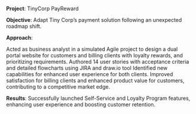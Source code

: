 **Project**: TinyCorp PayReward

**Objective**: Adapt Tiny Corp’s payment solution following an unexpected roadmap shift.

**Approach**:

Acted as business analyst in a simulated Agile project to design a dual portal website for customers and billing clients with loyalty rewards, and prioritizing
requirements.
Authored 14 user stories with acceptance criteria and detailed flowcharts using JIRA and draw.io tool
Identified new capabilities for enhanced user experience for both clients.
Improved satisfaction for billing clients and enhanced product value for customers, contributing to a competitive market edge.

**Results**: Successfully launched Self-Service and Loyalty Program features, enhancing user experience and boosting customer retention.
